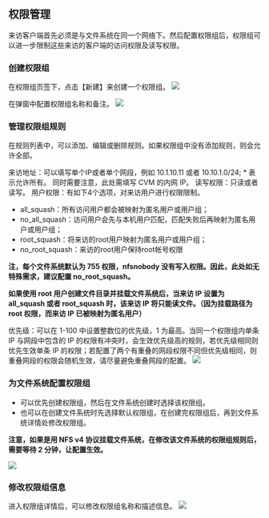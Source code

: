 ## 权限管理
来访客户端首先必须是与文件系统在同一个网络下。然后配置权限组后，权限组可以进一步限制这些来访的客户端的访问权限及读写权限。

### 创建权限组
在权限组页签下，点击【新建】来创建一个权限组。
![](https://mc.qcloudimg.com/static/img/97e13cd68ef5222536a0fef699cf41c7/image.png)

在弹窗中配置权限组名称和备注。
![](https://mc.qcloudimg.com/static/img/384cd8ccc219798ffd7eb1cef7c3018e/image.png)

### 管理权限组规则
在规则列表中，可以添加、编辑或删除规则。如果权限组中没有添加规则，则会允许全部。

来访地址：可以填写单个IP或者单个网段，例如 10.1.10.11 或者 10.10.1.0/24; * 表示允许所有。 同时需要注意，此处需填写 CVM 的内网 IP。
读写权限：只读或者读写。 
用户权限：有如下4个选项，对来访用户进行权限限制。

* 	all_squash：所有访问用户都会被映射为匿名用户或用户组；
* 	no_all_squash：访问用户会先与本机用户匹配，匹配失败后再映射为匿名用户或用户组；
* 	root_squash：将来访的root用户映射为匿名用户或用户组；
* 	no_root_squash：来访的root用户保持root帐号权限

**注，每个文件系统默认为 755 权限，nfsnobody 没有写入权限。因此，此处如无特殊需求，建议配置 no_root_squash。**

**如果使用 root 用户创建文件目录并挂载文件系统后，当来访 IP 设置为 all_squash 或者 root_squash 时，该来访 IP 将只能读文件。（因为挂载路径为 root 权限，而来访 IP 已被映射为匿名用户）**

优先级：可以在 1-100 中设置整数位的优先级，1 为最高。当同一个权限组内单条 IP 与网段中包含的 IP 的权限有冲突时，会生效优先级高的规则，若优先级相同则优先生效单条 IP 的权限；若配置了两个有重叠的网段权限不同但优先级相同，则重叠网段的权限会随机生效，请尽量避免重叠网段的配置。 
![](https://mc.qcloudimg.com/static/img/1c2662c3a4ab972aa4f1cdc42806116b/image.png)


### 为文件系统配置权限组

* 可以优先创建权限组，然后在文件系统创建时选择该权限组。
* 也可以在创建文件系统时先选择默认权限组，在创建完权限组后，再到文件系统详情处修改权限组。

**注意，如果是用 NFS v4 协议挂载文件系统，在修改该文件系统的权限组规则后，需要等待 2 分钟，让配置生效。**

![](https://mc.qcloudimg.com/static/img/b22d7373fb7838ed63b8a176f4616461/image.png)

### 修改权限组信息
进入权限组详情后，可以修改权限组名称和描述信息。
![](https://mc.qcloudimg.com/static/img/1a738d689985e7d85daf72422b707929/image.png)



